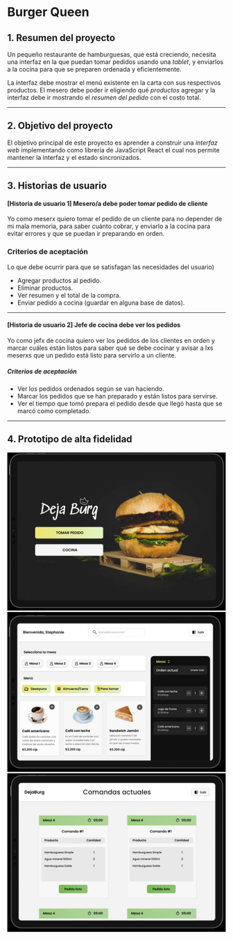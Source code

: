# Burger Queen

## 1. Resumen del proyecto

Un pequeño restaurante de hamburguesas, que está creciendo, necesita una
interfaz en la que puedan tomar pedidos usando una _tablet_, y enviarlos
a la cocina para que se preparen ordenada y eficientemente.

La interfaz debe mostrar el menú existente en la carta con sus respectivos productos. El mesero debe poder ir eligiendo qué _productos_ agregar y la interfaz debe ir mostrando el _resumen del pedido_ con el
costo total.

---

## 2. Objetivo del proyecto

El objetivo principal de este proyecto es aprender a construir una _interfaz web_
implementando como librería de JavaScript React el cual nos permite mantener la interfaz y el estado sincronizados.

---

## 3. Historias de usuario

#### [Historia de usuario 1] Mesero/a debe poder tomar pedido de cliente

Yo como meserx quiero tomar el pedido de un cliente para no depender de mi mala
memoria, para saber cuánto cobrar, y enviarlo a la cocina para evitar errores y
que se puedan ir preparando en orden.

### Criterios de aceptación

Lo que debe ocurrir para que se satisfagan las necesidades del usuario)

- Agregar productos al pedido.
- Eliminar productos.
- Ver resumen y el total de la compra.
- Enviar pedido a cocina (guardar en alguna base de datos).

---

#### [Historia de usuario 2] Jefe de cocina debe ver los pedidos

Yo como jefx de cocina quiero ver los pedidos de los clientes en orden y
marcar cuáles están listos para saber qué se debe cocinar y avisar a lxs meserxs
que un pedido está listo para servirlo a un cliente.

##### Criterios de aceptación

- Ver los pedidos ordenados según se van haciendo.
- Marcar los pedidos que se han preparado y están listos para servirse.
- Ver el tiempo que tomó prepara el pedido desde que llegó hasta que se
  marcó como completado.

---

## 4. Prototipo de alta fidelidad

<img src= './public/home.png' >

<img src= './public/pos.png' >

<img src= './public/commands.png' >
